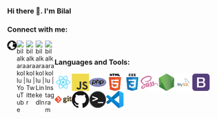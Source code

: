 ### Hi there 👋. I'm Bilal

<h3>Connect with me:</h3>


<p dir="auto"><a href="https://bilalkarakollu.com" target="_blank" rel="nofollow"><img align="left" alt="bilalkarakollu.com" width="22px" src="https://raw.githubusercontent.com/iconic/open-iconic/master/svg/globe.svg" style="max-width: 100%;"></a>
<a href="https://youtube.com/bilalkarakollu" target="_blank" rel="nofollow"><img align="left" alt="bilalkarakollu | YouTube" width="22px" src="https://camo.githubusercontent.com/6645c4c313a1f4f0032cd1c5e5fd0033417104a7a282fed4cafdca8ac2a1ab33/68747470733a2f2f63646e2e6a7364656c6976722e6e65742f6e706d2f73696d706c652d69636f6e734076332f69636f6e732f796f75747562652e737667" data-canonical-src="https://cdn.jsdelivr.net/npm/simple-icons@v3/icons/youtube.svg" style="max-width: 100%;"></a>
<a href="https://twitter.com/bilalkarakollu" target="_blank" rel="nofollow"><img align="left" alt="bilalkarakollu | Twitter" width="22px" src="https://camo.githubusercontent.com/395dda360ae28377b7c3247581a88b20573883519c2be833cb64fbb37dcbcc1a/68747470733a2f2f63646e2e6a7364656c6976722e6e65742f6e706d2f73696d706c652d69636f6e734076332f69636f6e732f747769747465722e737667" data-canonical-src="https://cdn.jsdelivr.net/npm/simple-icons@v3/icons/twitter.svg" style="max-width: 100%;"></a>
<a href="https://linkedin.com/in/bilalkarakollu" target="_blank" rel="nofollow"><img align="left" alt="bilalkarakollu | LinkedIn" width="22px" src="https://camo.githubusercontent.com/d659d2bac00c01b42bffbae84bdc121e828b8fecd5b4949ffa2575f5d9e4a371/68747470733a2f2f63646e2e6a7364656c6976722e6e65742f6e706d2f73696d706c652d69636f6e734076332f69636f6e732f6c696e6b6564696e2e737667" data-canonical-src="https://cdn.jsdelivr.net/npm/simple-icons@v3/icons/linkedin.svg" style="max-width: 100%;"></a>
<a href="https://instagram.com/bilalkarakollu" target="_blank" rel="nofollow"><img align="left" alt="bilalkarakollu | Instagram" width="22px" src="https://camo.githubusercontent.com/c80f9763ed06d4ab9fbcc1a74b8b74cd95e4c7f82d3f1f70233994f236a0faeb/68747470733a2f2f63646e2e6a7364656c6976722e6e65742f6e706d2f73696d706c652d69636f6e734076332f69636f6e732f696e7374616772616d2e737667" data-canonical-src="https://cdn.jsdelivr.net/npm/simple-icons@v3/icons/instagram.svg" style="max-width: 100%;"></a></p>



<br>

<h3>Languages and Tools:</h3>

<p dir="auto">
    <a rel="nofollow"
       href="https://raw.githubusercontent.com/github/explore/80688e429a7d4ef2fca1e82350fe8e3517d3494d/topics/react/react.png"
       target="_blank" title="react">
        <img align="left" width="40px" style="max-width: 100%;"
             src="https://raw.githubusercontent.com/github/explore/80688e429a7d4ef2fca1e82350fe8e3517d3494d/topics/react/react.png"
             alt="react">
    </a>
    <a rel="nofollow"
       href="https://raw.githubusercontent.com/github/explore/80688e429a7d4ef2fca1e82350fe8e3517d3494d/topics/javascript/javascript.png"
       target="_blank" title="javascript">
        <img align="left" width="40px" style="max-width: 100%;"
             src="https://raw.githubusercontent.com/github/explore/80688e429a7d4ef2fca1e82350fe8e3517d3494d/topics/javascript/javascript.png"
             alt="javascript">
    </a>
    <a rel="nofollow"
       href="https://raw.githubusercontent.com/github/explore/80688e429a7d4ef2fca1e82350fe8e3517d3494d/topics/php/php.png"
       target="_blank" title="php">
        <img align="left" width="40px" style="max-width: 100%;"
             src="https://raw.githubusercontent.com/github/explore/80688e429a7d4ef2fca1e82350fe8e3517d3494d/topics/php/php.png"
             alt="php">
    </a>
    <a rel="nofollow"
       href="https://raw.githubusercontent.com/github/explore/80688e429a7d4ef2fca1e82350fe8e3517d3494d/topics/html/html.png"
       target="_blank" title="html">
        <img align="left" width="40px" style="max-width: 100%;"
             src="https://raw.githubusercontent.com/github/explore/80688e429a7d4ef2fca1e82350fe8e3517d3494d/topics/html/html.png"
             alt="html">
    </a>
    <a rel="nofollow"
       href="https://raw.githubusercontent.com/github/explore/80688e429a7d4ef2fca1e82350fe8e3517d3494d/topics/css/css.png"
       target="_blank" title="css">
        <img align="left" width="40px" style="max-width: 100%;"
             src="https://raw.githubusercontent.com/github/explore/80688e429a7d4ef2fca1e82350fe8e3517d3494d/topics/css/css.png"
             alt="css">
    </a>
    <a rel="nofollow"
       href="https://raw.githubusercontent.com/github/explore/80688e429a7d4ef2fca1e82350fe8e3517d3494d/topics/sass/sass.png"
       target="_blank" title="sass">
        <img align="left" width="40px" style="max-width: 100%;"
             src="https://raw.githubusercontent.com/github/explore/80688e429a7d4ef2fca1e82350fe8e3517d3494d/topics/sass/sass.png"
             alt="scss">
    </a>
    <a rel="nofollow"
       href="https://raw.githubusercontent.com/github/explore/80688e429a7d4ef2fca1e82350fe8e3517d3494d/topics/nodejs/nodejs.png"
       target="_blank" title="nodejs">
        <img align="left" width="40px" style="max-width: 100%;"
             src="https://raw.githubusercontent.com/github/explore/80688e429a7d4ef2fca1e82350fe8e3517d3494d/topics/nodejs/nodejs.png"
             alt="nodejs">
    </a>
    <a rel="nofollow"
       href="https://raw.githubusercontent.com/github/explore/80688e429a7d4ef2fca1e82350fe8e3517d3494d/topics/mysql/mysql.png"
       target="_blank" title="mysql">
        <img align="left" width="40px" style="max-width: 100%;"
             src="https://raw.githubusercontent.com/github/explore/80688e429a7d4ef2fca1e82350fe8e3517d3494d/topics/mysql/mysql.png"
             alt="mysql">
    </a>
    <a rel="nofollow"
       href="https://raw.githubusercontent.com/github/explore/80688e429a7d4ef2fca1e82350fe8e3517d3494d/topics/bootstrap/bootstrap.png"
       target="_blank" title="bootstrap">
        <img align="left" width="40px" style="max-width: 100%;"
             src="https://raw.githubusercontent.com/github/explore/80688e429a7d4ef2fca1e82350fe8e3517d3494d/topics/bootstrap/bootstrap.png"
             alt="bootstrap">
    </a>
    <a rel="nofollow"
       href="https://raw.githubusercontent.com/github/explore/80688e429a7d4ef2fca1e82350fe8e3517d3494d/topics/git/git.png"
       target="_blank" title="git">
        <img align="left" width="40px" style="max-width: 100%;"
             src="https://raw.githubusercontent.com/github/explore/80688e429a7d4ef2fca1e82350fe8e3517d3494d/topics/git/git.png"
             alt="git">
    </a>
    <a rel="nofollow"
       href="https://raw.githubusercontent.com/github/explore/78df643247d429f6cc873026c0622819ad797942/topics/github/github.png"
       target="_blank" title="github">
        <img align="left" width="40px" style="max-width: 100%;"
             src="https://raw.githubusercontent.com/github/explore/78df643247d429f6cc873026c0622819ad797942/topics/github/github.png"
             alt="github">
    </a>
    <a rel="nofollow"
       href="https://raw.githubusercontent.com/github/explore/80688e429a7d4ef2fca1e82350fe8e3517d3494d/topics/terminal/terminal.png"
       target="_blank" title="terminal">
        <img align="left" width="40px" style="max-width: 100%;"
             src="https://raw.githubusercontent.com/github/explore/80688e429a7d4ef2fca1e82350fe8e3517d3494d/topics/terminal/terminal.png"
             alt="terminal">
    </a>
    <a rel="nofollow"
       href="https://raw.githubusercontent.com/github/explore/80688e429a7d4ef2fca1e82350fe8e3517d3494d/topics/visual-studio-code/visual-studio-code.png"
       target="_blank" title="visual-studio-code">
        <img align="left" width="40px" style="max-width: 100%;"
             src="https://raw.githubusercontent.com/github/explore/80688e429a7d4ef2fca1e82350fe8e3517d3494d/topics/visual-studio-code/visual-studio-code.png"
             alt="visual-studio-code">
    </a>
</p>

<!--
**bilalkarakollu/bilalkarakollu** is a ✨ _special_ ✨ repository because its `README.md` (this file) appears on your GitHub profile.

Here are some ideas to get you started:

- 🔭 I’m currently working on ...
- 🌱 I’m currently learning ...
- 👯 I’m looking to collaborate on ...
- 🤔 I’m looking for help with ...
- 💬 Ask me about ...
- 📫 How to reach me: ...
- 😄 Pronouns: ...
- ⚡ Fun fact: ...
-->
